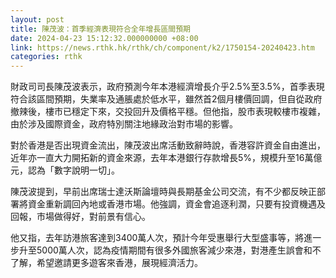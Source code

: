 ```yaml
---
layout: post
title: 陳茂波：首季經濟表現符合全年增長區間預期
date: 2024-04-23 15:12:32.000000000 +08:00
link: https://news.rthk.hk/rthk/ch/component/k2/1750154-20240423.htm
categories: rthk
---
```


財政司司長陳茂波表示，政府預測今年本港經濟增長介乎2.5%至3.5%，首季表現符合該區間預期，失業率及通脹處於低水平，雖然首2個月樓價回調，但自從政府撤辣後，樓市已穩定下來，交投回升及價格平穩。但他指，股市表現較樓市複雜，由於涉及國際資金，政府特別關注地緣政治對市場的影響。

對於香港是否出現資金流出，陳茂波出席活動致辭時說，香港容許資金自由進出，近年亦一直大力開拓新的資金來源，去年本港銀行存款增長5%，規模升至16萬億元，認為「數字說明一切」。

陳茂波提到，早前出席瑞士達沃斯論壇時與長期基金公司交流，有不少都反映正部署將資金重新調回內地或香港市場。他強調，資金會追逐利潤，只要有投資機遇及回報，市場做得好，對前景有信心。

他又指，去年訪港旅客達到3400萬人次，預計今年受惠舉行大型盛事等，將進一步升至5000萬人次，認為疫情期間有很多外國旅客減少來港，對港產生誤會和不了解，希望邀請更多遊客來香港，展現經濟活力。
